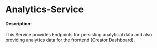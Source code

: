 # Analytics-Service

#### Description:

This Service provides Endpoints for persisting analytical data and also providing analytics data for the frontend
(Creator Dashboard).

